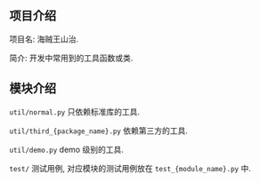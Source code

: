 ## 项目介绍

项目名: 海贼王山治.

简介: 开发中常用到的工具函数或类.

## 模块介绍

`util/normal.py` 只依赖标准库的工具.

`util/third_{package_name}.py` 依赖第三方的工具.

`util/demo.py` demo 级别的工具.

`test/` 测试用例, 对应模块的测试用例放在 `test_{module_name}.py` 中.

